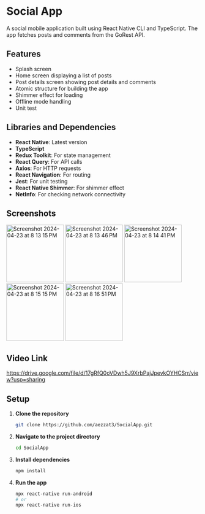 # Social App

A social mobile application built using React Native CLI and TypeScript. The app fetches posts and comments from the GoRest API.

## Features

- Splash screen
- Home screen displaying a list of posts
- Post details screen showing post details and comments
- Atomic structure for building the app
- Shimmer effect for loading
- Offline mode handling
- Unit test

## Libraries and Dependencies

- **React Native**: Latest version
- **TypeScript**
- **Redux Toolkit**: For state management
- **React Query**: For API calls
- **Axios**: For HTTP requests
- **React Navigation**: For routing
- **Jest**: For unit testing
- **React Native Shimmer**: For shimmer effect
- **NetInfo**: For checking network connectivity

## Screenshots
<img width="150" alt="Screenshot 2024-04-23 at 8 13 15 PM" src="https://github.com/aezzat3/SocialApp/assets/61430379/0729aa14-a8f5-4b31-9502-a1a90777718c">
<img width="150" alt="Screenshot 2024-04-23 at 8 13 46 PM" src="https://github.com/aezzat3/SocialApp/assets/61430379/32a067fa-8420-4eee-bff9-9a7537a1efd6">
<img width="150" alt="Screenshot 2024-04-23 at 8 14 41 PM" src="https://github.com/aezzat3/SocialApp/assets/61430379/b328f2eb-a810-4213-87e0-662594769e38">
<img width="150" alt="Screenshot 2024-04-23 at 8 15 15 PM" src="https://github.com/aezzat3/SocialApp/assets/61430379/d6afc9a7-81af-4507-b4b8-fb0b650a63b4">
<img width="150" alt="Screenshot 2024-04-23 at 8 16 51 PM" src="https://github.com/aezzat3/SocialApp/assets/61430379/3edb39ad-ac08-4be0-8802-06332c339bd3">

## Video Link
https://drive.google.com/file/d/17gRfQ0oVDwh5J9XrbPajJpevkOYHCSrr/view?usp=sharing


## Setup

1. **Clone the repository**
    ```bash
    git clone https://github.com/aezzat3/SocialApp.git
    ```

2. **Navigate to the project directory**
    ```bash
    cd SocialApp
    ```

3. **Install dependencies**
    ```bash
    npm install
    ```

4. **Run the app**
    ```bash
    npx react-native run-android
    # or
    npx react-native run-ios
    ```

